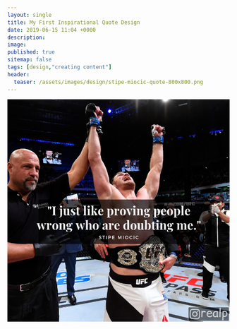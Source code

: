 ```yaml
---
layout: single
title: My First Inspirational Quote Design
date: 2019-06-15 11:04 +0000
description:
image: 
published: true
sitemap: false
tags: [design,"creating content"]
header:
  teaser: /assets/images/design/stipe-miocic-quote-800x800.png
---
```

![Stipe Miocic winning the UFC heavyweight title](/assets/images/design/stipe-miocic-quote.png)
